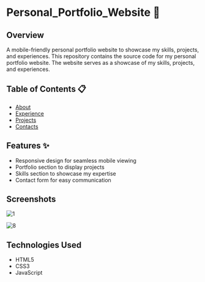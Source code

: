 # Personal_Portfolio_Website 🌟




## Overview

A mobile-friendly personal portfolio website to showcase my skills, projects, and experiences. This repository contains the source code for my personal portfolio website. The website serves as a showcase of my skills, projects, and experiences.

## Table of Contents 📋

- [About](#about)
- [Experience](#experience)
- [Projects](#projects)
- [Contacts](#contacts)


## Features ✨

- Responsive design for seamless mobile viewing
- Portfolio section to display projects
- Skills section to showcase my expertise
- Contact form for easy communication

## Screenshots
![1](https://github.com/keerthanamurali612/Personal_Portfolio_Website/assets/68218079/2a75e5a2-ea9b-4730-8392-a8ad660e6802)

![8](https://github.com/keerthanamurali612/Personal_Portfolio_Website/assets/68218079/708ee537-984e-4999-9fdc-d91b8668e765)


## Technologies Used
- HTML5
- CSS3
- JavaScript


